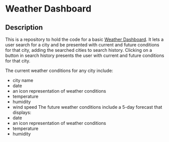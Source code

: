 # Weather Dashboard
## Description
This is a repository to hold the code for a basic [Weather Dashboard](https://maijako.github.io/weather-app).
It lets a user search for a city and be presented with current and future conditions for that city, adding the searched cities to search history.
Clicking on a button in search history presents the user with current and future conditions for that city.

The current weather conditions for any city include:
* city name
* date
* an icon representation of weather conditions
* temperature
* humidity
* wind speed
The future weather conditions include a 5-day forecast that displays:
* date
* an icon representation of weather conditions
* temperature
* humidity

